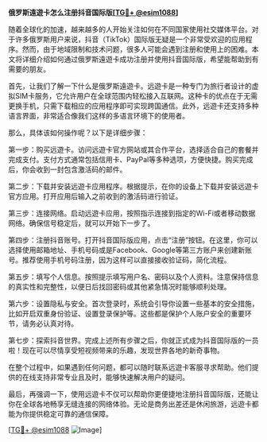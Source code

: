 **俄罗斯遠遊卡怎么注册抖音国际版[[TG💪+ @esim1088](https://t.me/s/esim1088)]**

随着全球化的加速，越来越多的人开始关注如何在不同国家使用社交媒体平台。对于许多俄罗斯用户来说，抖音（TikTok）国际版无疑是一个非常受欢迎的应用程序。然而，由于地域限制和技术问题，很多人可能会遇到注册和使用上的困难。本文将详细介绍如何通过俄罗斯遠遊卡成功注册并使用抖音国际版，希望能帮助到有需要的朋友。

首先，让我们了解一下什么是俄罗斯遠遊卡。远遊卡是一种专门为旅行者设计的虚拟SIM卡服务，它允许用户在全球范围内轻松接入互联网。这种卡的优点在于无需更换手机，只需下载相应的应用程序即可实现跨国通信。此外，远遊卡还支持多种语言界面，非常适合像我们这样的多语言环境下的使用者。

那么，具体该如何操作呢？以下是详细步骤：

第一步：购买远遊卡。访问远遊卡官方网站或其合作平台，选择适合自己的套餐并完成支付。支付方式通常包括信用卡、PayPal等多种选项，方便快捷。购买完成后，你会收到一封包含激活码的邮件。

第二步：下载并安装远遊卡应用程序。根据提示，在你的设备上下载并安装远遊卡官方应用。打开应用后输入之前收到的激活码进行验证。

第三步：连接网络。启动远遊卡应用，按照指示连接到指定的Wi-Fi或者移动数据网络。确保信号稳定后，就可以开始下一步了。

第四步：注册抖音账号。打开抖音国际版应用，点击“注册”按钮。在这里，你可以选择使用邮箱地址、手机号码或是Facebook、Google等第三方账户来创建新账号。推荐使用手机号码注册，因为这样可以直接接收验证码，简化流程。

第五步：填写个人信息。按照提示填写用户名、密码以及个人资料。注意保持信息的真实性和完整性，以便日后找回密码或其他紧急情况时能够顺利处理。

第六步：设置隐私与安全。首次登录时，系统会引导你设置一些基本的安全措施，比如开启双重身份验证、设置登录保护等。这些都是保护个人账户安全的重要环节，请务必认真对待。

第七步：探索抖音世界。完成上述所有步骤之后，你就正式成为抖音国际版的一员啦！现在可以尽情享受短视频带来的乐趣，发现世界各地的新奇事物。

在整个过程中，如果遇到任何问题，都可以随时联系远遊卡客服寻求帮助。他们提供的在线支持非常专业且及时，能够快速解决用户的疑问。

最后，再强调一下，使用远遊卡不仅可以帮助你更便捷地注册抖音国际版，还能让你在全球各地畅享无缝连接的网络体验。无论是商务出差还是休闲旅游，远遊卡都能为你提供稳定可靠的通信保障。

[[TG💪+ @esim1088](https://t.me/s/esim1088) ![Image](https://i.postimg.cc/4NQfJmqS/Snipaste-2025-05-13-00-14-12.png)]